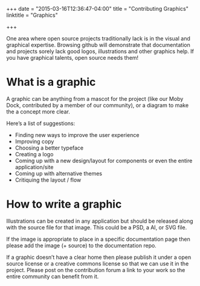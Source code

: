 +++
date = "2015-03-16T12:36:47-04:00"
title = "Contributing Graphics"
linktitle = "Graphics"

+++

One area where open source projects traditionally lack is in the
visual and graphical expertise. Browsing github will demonstrate that
documentation and projects sorely lack good logos, illustrations and
other graphics help. If you have graphical talents, open source needs
them!

# What is a graphic

A graphic can be anything from a mascot for the project (like our Moby
Dock, contributed by a member of our community), or a diagram to make
the a concept more clear.

Here’s a list of suggestions:

* Finding new ways to improve the user experience
* Improving copy
* Choosing a better typeface
* Creating a logo
* Coming up with a new design/layout for components or even the entire application/site
* Coming up with alternative themes
* Critiquing the layout / flow


# How to write a graphic

Illustrations can be created in any application but should be released
along with the source file for that image. This could be a PSD, a AI, or
SVG file.

If the image is appropriate to place in a specific documentation page
then please add the image (+ source) to the documentation repo. 

If a graphic doesn’t have a clear home then please publish it under a
open source license or a creative commons license so that we can use it
in the project. Please post on the contribution forum a link to your
work so the entire community can benefit from it.


